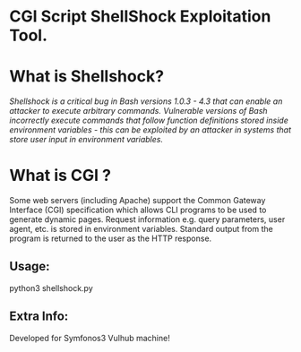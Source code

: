 # CGI Script ShellShock Exploitation Tool.

# What is Shellshock?
*Shellshock is a critical bug in Bash versions 1.0.3 - 4.3 that can enable an attacker to execute arbitrary commands.
Vulnerable versions of Bash incorrectly execute commands that follow function definitions stored inside environment variables - this can be exploited by an attacker in systems that store user input in environment variables.*

# What is CGI ?
Some web servers (including Apache) support the Common Gateway Interface (CGI) specification which allows CLI programs to be used to generate dynamic pages.
Request information e.g. query parameters, user agent, etc. is stored in environment variables. Standard output from the program is returned to the user as the HTTP response.

## Usage:
python3 shellshock.py


## Extra Info:
Developed for Symfonos3 Vulhub machine!
